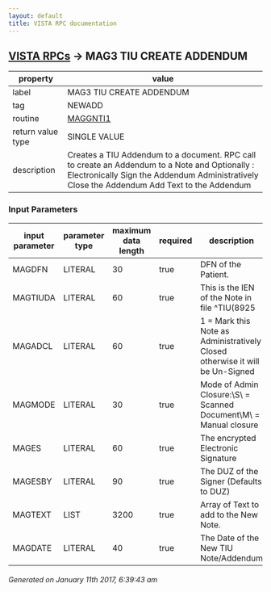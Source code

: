 ```yaml
---
layout: default
title: VISTA RPC documentation
---
```




## [VISTA RPCs](TableOfContent.md) &#8594; MAG3 TIU CREATE ADDENDUM 

 property | value 
--- | --- 
 label | MAG3 TIU CREATE ADDENDUM
 tag | NEWADD
 routine | [MAGGNTI1](http://code.osehra.org/dox/Routine_MAGGNTI1_source.html)
 return value type | SINGLE VALUE
 description | Creates a TIU Addendum to a document.  RPC call to create an Addendum to a Note  and Optionally :             Electronically Sign the Addendum           Administratively Close the Addendum           Add Text to the Addendum

### Input Parameters

| input parameter | parameter type | maximum data length | required | description | 
| --- | --- | --- | --- | --- | 
| MAGDFN | LITERAL | 30 | true | DFN of the Patient. | 
| MAGTIUDA | LITERAL | 60 | true | This is the IEN of the Note in file ^TIU(8925 | 
| MAGADCL | LITERAL | 60 | true |  1 = Mark this Note as Administratively Closed otherwise it will be Un-Signed | 
| MAGMODE | LITERAL | 30 | true | Mode of Admin Closure:\S\ = Scanned Document\M\ = Manual closure | 
| MAGES | LITERAL | 60 | true | The encrypted Electronic Signature | 
| MAGESBY | LITERAL | 90 | true |  The DUZ of the Signer (Defaults to DUZ) | 
| MAGTEXT | LIST | 3200 | true | Array of Text to add to the New Note. | 
| MAGDATE | LITERAL | 40 | true | The Date of the New TIU Note/Addendum | 




 ###### Generated on January 11th 2017, 6:39:43 am